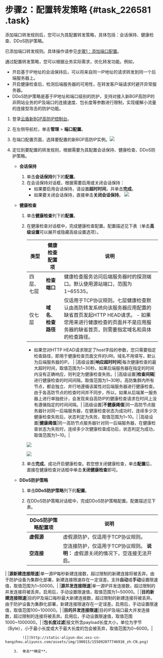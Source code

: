 # 步骤2：配置转发策略 {#task_226581 .task}

添加端口转发规则后，您可以为其配置转发策略，具体包括：会话保持、健康检查、DDoS防护策略。

已添加端口转发规则。具体操作请参见[步骤1：添加端口配置](cn.zh-CN/新BGP高防IP/快速入门/防护非网站业务/步骤1：添加端口配置.md#)。

通过配置转发策略，您可以根据业务实际需求，优化转发功能。例如，

-   开启基于IP地址的会话保持后，可以将来自同一IP地址的请求转发到同一个后端服务器上。
-   开启健康检查后，检测后端服务器的可用性，在转发客户端请求时避开异常服务器。
-   DDoS防护策略是基于IP地址和端口级别的防护，支持对接入新BGP高防IP的非网站业务的IP及端口的连接速度、包长度等参数进行限制，实现缓解小流量的连接型攻击的防护功能。

1.  登录[云盾新BGP高防IP控制台](https://yundunnext.console.aliyun.com/?p=ddoscoo)。
2.  在左侧导航栏，单击**管理** \> **端口配置**。
3.  在端口配置页面，选择要配置的新BGP高防IP实例。![](http://static-aliyun-doc.oss-cn-hangzhou.aliyuncs.com/assets/img/190015/155892077746906_zh-CN.png)


4.  定位到要配置的转发规则，根据需要为其配置会话保持、健康检查、DDoS防护策略。 
    -   **会话保持** 

        1.  单击**会话保持**列下的**配置**。
        2.  在会话保持对话框，根据需要启用或关闭会话保持：
            -   如果要启用会话保持，请设置**超时时间**，并单击**完成**。
            -   如果要关闭会话保持，直接单击**关闭会话保持**。
        ![](http://static-aliyun-doc.oss-cn-hangzhou.aliyuncs.com/assets/img/190015/155892077746907_zh-CN.png)

    -   **健康检查** 
        1.  单击**健康检查**列下的**配置**。
        2.  在健康检查对话框中，完成健康检查配置。配置描述见下表（单击**高级设置**可以展开或隐藏高级设置选项）。

            |类型|健康检查配置项|说明|
            |--|-------|--|
            |四层、七层|**检查端口**|健康检查服务访问后端服务器时的探测端口。默认使用源站端口，范围为1~65535。|
            |仅七层|**域名**、**检查路径**|仅适用于TCP协议规则。七层健康检查默认由高防转发系统向该服务器应用配置的缺省首页发起HTTP HEAD请求。             -   如果您用来进行健康检查的页面并不是应用服务器的缺省首页，则需要指定域名和具体的检查路径。
            -   如果您对HTTP HEAD请求限定了host字段的参数，您只需要指定检查路径，即用于健康检查页面文件的URI。域名不用填写，默认为后端服务器的IP。
 |
            |高级设置|**响应超时时间**|每次健康检查的最大超时时间，取值范围为1~30秒。如果后端服务器在指定的时间内没有正确响应，则判定为健康检查失败。|
            |高级设置|**检查间隔**|进行健康检查的时间间隔，取值范围为1~30秒。高防集群内所有节点，都会独立、并行地遵循该属性对后端服务器进行健康检查。由于各高防节点的检查时间并不同步，所以，如果从后端某一服务器上进行单独统计，会发现来自高防IP的健康检查请求在时间上没有遵循指定的时间间隔。|
            |高级设置|**不健康阈值**|同一高防节点服务器针对同一后端服务器，在健康检查状态为成功时，连续多少次健康检查失败后，状态判定为失败，取值范围为1~10。|
            |高级设置|**健康阈值**|同一高防节点服务器针对同一后端服务器，在健康检查状态为失败时，连续多少次健康检查成功后，状态判定为成功，取值范围为1~10。|

            ![](http://static-aliyun-doc.oss-cn-hangzhou.aliyuncs.com/assets/img/190015/155892077746908_zh-CN.png)

            ![](http://static-aliyun-doc.oss-cn-hangzhou.aliyuncs.com/assets/img/190015/155892077746909_zh-CN.png)

        3.  单击**完成**。成功开启健康检查。若您想关闭健康检查，单击**配置**后，直接在健康检查对话框中单击**关闭健康检查**即可。
    -   **DDoS防护策略** 
        1.  单击**DDoS防护策略**列下的**配置**。
        2.  在DDoS防护策略对话框中，完成DDoS防护策略配置。配置描述见下表。

            |DDoS防护策略配置项|说明|
            |-----------|--|
            |**虚假源**|虚假源防护，仅适用于TCP协议规则。|
            |**空连接**|空连接防护，仅适用于TCP协议规则。 **说明：** 虚假源关闭的情况下，空连接无法开启。

 |
            |**源新建连接限速**|单一源IP每秒新建连接数，超过限制的新建连接将被丢弃。由于防护设备为集群化部署，新建连接限速存在一定误差。支持**自动**或**手动**设置限速值，取值范围为1~50000。|
            |**源并发连接限速**|单一源IP并发连接数，超过限制的并发连接将被丢弃。启用后，手动设置限速值，取值范围为1~50000。|
            |**目的新建连接限速**|目的IP及端口每秒最大新建连接数，超过限制的新建连接将被丢弃。由于防护设备为集群化部署，新建连接限速存在一定误差。启用后，手动设置限速值，取值范围100~100000。|
            |**目的并发连接限速**|目的IP及端口最大并发连接数，超过限制的连接将被丢弃。启用后，手动设置限速值，取值范围1000~1000000。|
            |**包长度过滤**|报文所含payload长度大小，单位为字节（Byte），小于最小长度或大于最大长度的包会被丢弃，取值范围为0~6000。|

            ![](http://static-aliyun-doc.oss-cn-hangzhou.aliyuncs.com/assets/img/190015/155892077746910_zh-CN.png)

        3.  单击**确定**。

